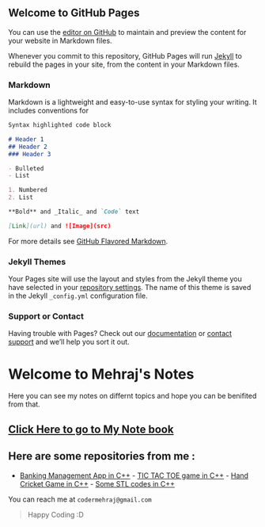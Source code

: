 ## Welcome to GitHub Pages

You can use the [editor on GitHub](https://github.com/shanto-swe029/shanto-swe029.github.io/edit/master/README.md) to maintain and preview the content for your website in Markdown files.

Whenever you commit to this repository, GitHub Pages will run [Jekyll](https://jekyllrb.com/) to rebuild the pages in your site, from the content in your Markdown files.

### Markdown

Markdown is a lightweight and easy-to-use syntax for styling your writing. It includes conventions for

```markdown
Syntax highlighted code block

# Header 1
## Header 2
### Header 3

- Bulleted
- List

1. Numbered
2. List

**Bold** and _Italic_ and `Code` text

[Link](url) and ![Image](src)
```

For more details see [GitHub Flavored Markdown](https://guides.github.com/features/mastering-markdown/).

### Jekyll Themes

Your Pages site will use the layout and styles from the Jekyll theme you have selected in your [repository settings](https://github.com/shanto-swe029/shanto-swe029.github.io/settings). The name of this theme is saved in the Jekyll `_config.yml` configuration file.

### Support or Contact

Having trouble with Pages? Check out our [documentation](https://help.github.com/categories/github-pages-basics/) or [contact support](https://github.com/contact) and we’ll help you sort it out.

# Welcome to Mehraj's Notes

Here you can see my notes on differnt topics and hope you can be benifited from that.

## [Click Here to go to My Note book](https://­codermehraj.github.io­/MehrajNotes/)

## Here are some repositories from me :
- [Banking Management App in C++](https://github.com/­codermehraj/­Banking-Management-Ap­p) - [TIC TAC TOE game in C++](https://github.com/­codermehraj/­TIC-TAC-TOE-GAME-CPP) - [Hand Cricket Game in C++](https://github.com/­codermehraj/­HAND-CRICK-2-cpp) - [Some STL codes in C++](https://github.com/­codermehraj/­STL-in-CPP)

You can reach me at `codermehraj@gmail.c­om`

> Happy Coding :D
